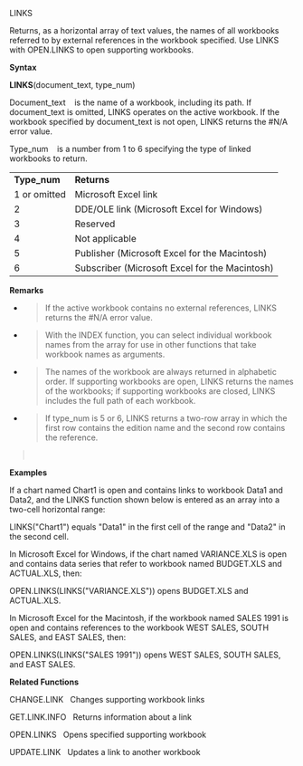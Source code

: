 LINKS

Returns, as a horizontal array of text values, the names of all
workbooks referred to by external references in the workbook specified.
Use LINKS with OPEN.LINKS to open supporting workbooks.

**Syntax**

**LINKS**(document\_text, type\_num)

Document\_text    is the name of a workbook, including its path. If
document\_text is omitted, LINKS operates on the active workbook. If the
workbook specified by document\_text is not open, LINKS returns the
\#N/A error value.

Type\_num    is a number from 1 to 6 specifying the type of linked
workbooks to return.

|               |                                                |
| ------------- | ---------------------------------------------- |
| **Type\_num** | **Returns**                                    |
| 1 or omitted  | Microsoft Excel link                           |
| 2             | DDE/OLE link (Microsoft Excel for Windows)     |
| 3             | Reserved                                       |
| 4             | Not applicable                                 |
| 5             | Publisher (Microsoft Excel for the Macintosh)  |
| 6             | Subscriber (Microsoft Excel for the Macintosh) |

**Remarks**

  - > If the active workbook contains no external references, LINKS
    > returns the \#N/A error value.

  - > With the INDEX function, you can select individual workbook names
    > from the array for use in other functions that take workbook names
    > as arguments.

  - > The names of the workbook are always returned in alphabetic order.
    > If supporting workbooks are open, LINKS returns the names of the
    > workbooks; if supporting workbooks are closed, LINKS includes the
    > full path of each workbook.

  - > If type\_num is 5 or 6, LINKS returns a two-row array in which the
    > first row contains the edition name and the second row contains
    > the reference.

>  

**Examples**

If a chart named Chart1 is open and contains links to workbook Data1 and
Data2, and the LINKS function shown below is entered as an array into a
two-cell horizontal range:

LINKS("Chart1") equals "Data1" in the first cell of the range and
"Data2" in the second cell.

In Microsoft Excel for Windows, if the chart named VARIANCE.XLS is open
and contains data series that refer to workbook named BUDGET.XLS and
ACTUAL.XLS, then:

OPEN.LINKS(LINKS("VARIANCE.XLS")) opens BUDGET.XLS and ACTUAL.XLS.

In Microsoft Excel for the Macintosh, if the workbook named SALES 1991
is open and contains references to the workbook WEST SALES, SOUTH SALES,
and EAST SALES, then:

OPEN.LINKS(LINKS("SALES 1991")) opens WEST SALES, SOUTH SALES, and EAST
SALES.

**Related Functions**

CHANGE.LINK   Changes supporting workbook links

GET.LINK.INFO   Returns information about a link

OPEN.LINKS   Opens specified supporting workbook

UPDATE.LINK   Updates a link to another workbook


